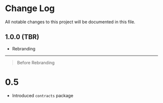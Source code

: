 # Change Log
All notable changes to this project will be documented in this file.

## 1.0.0 (TBR)

- Rebranding

----------------------------------------------------
> Before Rebranding


# 0.5
- Introduced `contracts` package 

